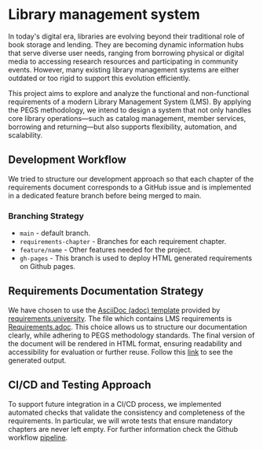 # Library management system

In today's digital era, libraries are evolving beyond their traditional role of book storage and lending. They are becoming dynamic information hubs that serve diverse user needs, ranging from borrowing physical or digital media to accessing research resources and participating in community events. However, many existing library management systems are either outdated or too rigid to support this evolution efficiently.

This project aims to explore and analyze the functional and non-functional requirements of a modern Library Management System (LMS). By applying the PEGS methodology, we intend to design a system that not only handles core library operations—such as catalog management, member services, borrowing and returning—but also supports flexibility, automation, and scalability.

## Development Workflow

We tried to structure our development approach so that each chapter of the requirements document corresponds to a GitHub issue and is implemented in a dedicated feature branch before being merged to main.

### Branching Strategy

- `main` - default branch.
- `requirements-chapter` - Branches for each requirement chapter.
- `feature/name` - Other features needed for the project.
- `gh-pages` - This branch is used to deploy HTML generated requirements on Github pages. 
 
## Requirements Documentation Strategy

We have chosen to use the [AsciiDoc (adoc) template](https://tinyurl.com/xdnykuna) provided by  [requirements.university](https://requirements.university/). The file which contains LMS requirements is [Requirements.adoc](https://tinyurl.com/3bz7uhuv). This choice allows us to structure our documentation clearly, while adhering to PEGS methodology standards. The final version of the document will be rendered in HTML format, ensuring readability and accessibility for evaluation or further reuse. Follow this [link](https://formalrequirements.github.io/re-2025-the-honorable-iks/) to see the generated output.

## CI/CD and Testing Approach

To support future integration in a CI/CD process, we implemented automated checks that validate the consistency and completeness of the requirements. In particular, we will wrote tests that ensure mandatory chapters are never left empty. For further information check the Github workflow [pipeline](.github/workflows/ci-cd.yml).
